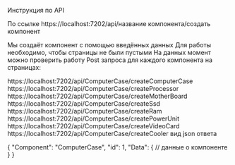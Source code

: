 Инструкция по API

По ссылке https://localhost:7202/api/название компонента/создать компонент

Мы создаёт компонент с помощью введённых данных
Для работы необходимо, чтобы страницы не были пустыми
На данных момент можно проверить работу Post запроса для каждого компонента на страницах:

https://localhost:7202/api/ComputerCase/createComputerCase
https://localhost:7202/api/ComputerCase/createProcessor
https://localhost:7202/api/ComputerCase/createMotherBoard
https://localhost:7202/api/ComputerCase/createSsd
https://localhost:7202/api/ComputerCase/createRam
https://localhost:7202/api/ComputerCase/createPowerUnit
https://localhost:7202/api/ComputerCase/createVideoCard
https://localhost:7202/api/ComputerCase/createCooler
 вид json ответа
 
 {
  "Component": "ComputerCase",
  "id": 1, 
  "Data": {
    // данные о компоненте
  }
}
   
